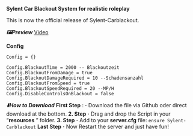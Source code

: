 **Sylent Car Blackout System for realistic roleplay**

This is now the official release of Sylent-Carblackout.

***:framed_picture:Preview***
[Video](https://youtu.be/wO8OmGxgkNI)

**Config**
```
Config = {}

Config.BlackoutTime = 2000 -- Blackoutzeit
Config.BlackoutFromDamage = true
Config.BlackoutDamageRequired = 10 --Schadensanzahl
Config.BlackoutFromSpeed = true
Config.BlackoutSpeedRequired = 20 --MP/H
Config.DisableControlsOnBlackout = false
```

***:arrow_down:How to Download***
**First Step** : **·** Download the file via Github oder direct download at the bottom.
**2. Step** **·** Drag and drop the Script in your “**resources** ” folder.
**3. Step** **·** Add to your **server.cfg** file: `ensure Sylent-Carblackout`
**Last Step** **·** Now Restart the server and just have fun!
